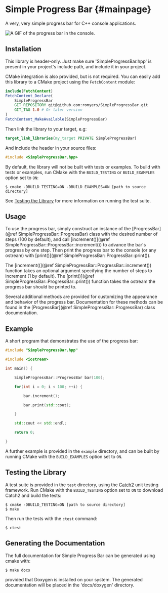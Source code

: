 # Simple Progress Bar {#mainpage}

A very, very simple progress bar for C++ console applications.

![A GIF of the progress bar in the console.](../img/ProgressBar.gif)

## Installation

This library is header-only. Just make sure 'SimpleProgressBar.hpp' is present 
in your project's include path, and include it in your project.

CMake integration is also provided, but is not required. You can easily add
this library to a CMake project using the `FetchContent` module:
```cmake
include(FetchContent)
FetchContent_Declare(
    SimpleProgressBar
    GIT_REPOSITORY git@github.com:romyers/SimpleProgressBar.git
    GIT_TAG 1.0 # Or later version
)
FetchContent_MakeAvailable(SimpleProgressBar)
```
Then link the library to your target, e.g:
```cmake
target_link_libraries(my_target PRIVATE SimpleProgressBar)
```
And include the header in your source files:
```cpp
#include <SimpleProgressBar.hpp>
```

By default, the library will not be built with tests or examples. To build
with tests or examples, run CMake with the `BUILD_TESTING` or `BUILD_EXAMPLES`
option set to `ON`:
```
$ cmake -DBUILD_TESTING=ON -DBUILD_EXAMPLES=ON [path to source directory]
```

See [Testing the Library](#testing-the-library) for more information on running
the test suite.


## Usage

To use the progress bar, simply construct an instance of the 
[ProgressBar](@ref SimpleProgressBar::ProgressBar) class
with the desired number of steps (100 by default), and call 
[increment()](@ref SimpleProgressBar::ProgressBar::increment()) to 
advance the bar's progress by one step. Then print the progress bar to the 
console (or any ostream) with 
[print()](@ref SimpleProgressBar::ProgressBar::print()).

The [increment()](@ref SimpleProgressBar::ProgressBar::increment()) 
function takes an optional argument specifying the number of
steps to increment (1 by default). The 
[print()](@ref SimpleProgressBar::ProgressBar::print()) 
function takes the ostream the
progress bar should be printed to.

Several additional methods are provided for customizing the appearance and
behavior of the progress bar. Documentation for these methods can be found in
the [ProgressBar](@ref SimpleProgressBar::ProgressBar) class documentation.

## Example

A short program that demonstrates the use of the progress bar:

```cpp
#include "SimpleProgressBar.hpp"

#include <iostream>

int main() {

    SimpleProgressBar::ProgressBar bar(100);

    for(int i = 0; i < 100; ++i) {

        bar.increment();

        bar.print(std::cout);

    }

    std::cout << std::endl;

    return 0;

}
```

A further example is provided in the `example` directory, and can be built by 
running CMake with the `BUILD_EXAMPLES` option set to `ON`.

## Testing the Library

A test suite is provided in the `test` directory, using the 
[Catch2](https://github.com/catchorg/Catch2) unit testing
framework. Run CMake with the `BUILD_TESTING` option set to `ON` to download
Catch2 and build the tests:
```
$ cmake -DBUILD_TESTING=ON [path to source directory]
$ make
```
Then run the tests with the `ctest` command:
```
$ ctest
```

## Generating the Documentation

The full documentation for Simple Progress Bar can be generated using cmake
with:
```
$ make docs
```
provided that Doxygen is installed on your system. The generated documentation
will be placed in the 'docs/doxygen' directory.